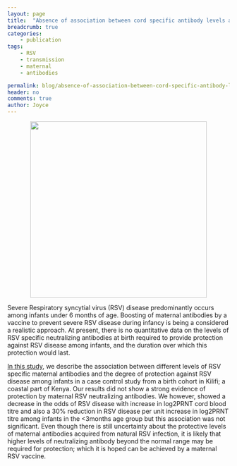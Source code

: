 ```yaml
---
layout: page
title:  "Absence of association between cord specific antibody levels and severe RSV"
breadcrumb: true
categories:
    - publication
tags:
    - RSV
    - transmission
    - maternal
    - antibodies

permalink: blog/absence-of-association-between-cord-specific-antibody-levels-and-severe-RSV
header: no
comments: true
author: Joyce
---
```

<figure> 
  <center><img src="{{ site.url }}/images/article_img/joyce-blog.png" alt="" height="400" width="400"></center>
</figure>

<p class="text-justify lead">
Severe Respiratory syncytial virus (RSV) disease predominantly occurs among infants under 6 months of age. Boosting of maternal antibodies by a vaccine to prevent severe RSV disease during infancy is being a considered a realistic approach. At present, there is no quantitative data on the levels of RSV specific neutralizing antibodies at birth required to provide protection against RSV disease among infants, and the duration over which this protection would last.
</p>

<p class="text-justify lead">
<a href="http://journals.plos.org/plosone/article?id=10.1371/journal.pone.0166706">In this study</a>, we describe the association between different levels of RSV specific maternal antibodies and the degree of protection against RSV disease among infants in a case control study from a birth cohort in Kilifi; a coastal part of Kenya. Our results did not show a strong evidence of protection by maternal RSV neutralizing antibodies. We however, showed a decrease in the odds of RSV disease with increase in log2PRNT cord blood titre and also a 30% reduction in RSV disease per unit increase in log2PRNT titre among infants in the <3months age group but this association was not significant. Even though there is still uncertainty about the protective levels of maternal antibodies acquired from natural RSV infection, it is likely that higher levels of neutralizing antibody beyond the normal range may be required for protection; which it is hoped can be achieved by a maternal RSV vaccine.
</p>
